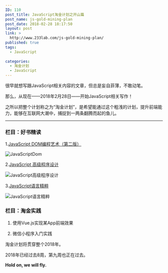 ```yaml
---
ID: 110
post_title: JavaScript淘金计划之开山篇
post_name: js-gold-mining-plan
post_date: 2018-02-28 18:17:50
layout: post
link: >
  http://www.233lab.com/js-gold-mining-plan/
published: true
tags:
  - JavaScript
  
categories:
  - 淘金计划
  - JavaScript
---
```


很早就想写跟JavaScript相关内容的文章，但总是妄自菲薄，不敢动笔。

那么，从现在——2018年2月28日——开始JavaScript相关写作！

之所以把整个计划称之为“淘金计划”，是希望能通过这个粗浅的计划，提升前端能力，能够在互联网大潮中，捕捉到一两条翻腾而起的鱼儿。

---
###  栏目：好书精读

1.[JavaScript DOM编程艺术（第二版）](https://book.douban.com/subject/6038371/)

![JavaScriptDom](https://img3.doubanio.com/lpic/s4677623.jpg)


2.[JavaScript 高级程序设计](https://book.douban.com/subject/10546125/)

![JavaScript高级程序设计](https://img3.doubanio.com/lpic/s8958650.jpg)

3.[JavaScript语言精粹](https://book.douban.com/subject/3590768/)

![JavaScript语言精粹](https://img3.doubanio.com/lpic/s27993864.jpg)

  

###  栏目：淘金实践

1. 使用Vue.js实现某App前端效果

2. 微信小程序入门实践


淘金计划将贯穿整个2018年。

2018年已经过去8周，第九周也正在过去。

**Hold on, we will fly.**

